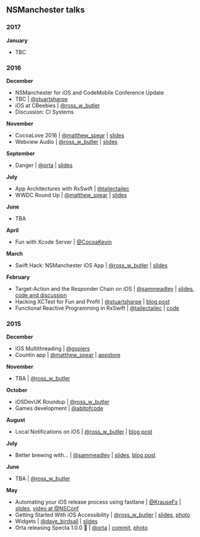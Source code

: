 ## NSManchester talks

### 2017

**January**
* TBC

### 2016

**December**
* NSManchester for iOS and CodeMobile Conference Update
* TBC | [@stuartsharpe](https://twitter.com/stuartsharpe)
* iOS at CBeebies | [@ross_w_butler](https://twitter.com/ross_w_butler)
* Discussion: CI Systems

**November**
* CocoaLove 2016 | [@matthew_spear](https://twitter.com/matthew_spear) | [slides](../../tree/master/2016/10/matthewspear_cocoalove2016.pdf)
* Webview Audio | [@ross_w_butler](https://twitter.com/ross_w_butler) | [slides](../../tree/master/2016/10/rossbutler_webviewaudio.pdf)

**September**
* Danger | [@orta](https://twitter.com/orta) | [slides](https://speakerdeck.com/orta/danger-in-15m)

**July**
* App Architectures with RxSwift | [@tailectailec](https://twitter.com/tailectailec)
* WWDC Round Up | [@matthew_spear](https://twitter.com/matthew_spear) | [slides](../../tree/master/2016/07/matthewspear_wwdc2016.pdf)

**June**
* TBA

**April**
* Fun with Xcode Server | [@CocoaKevin](https://twitter.com/CocoaKevin)

**March**
* Swift Hack: NSManchester iOS App | [@ross_w_butler](https://twitter.com/ross_w_butler) | [slides](../../tree/master/2016/03/rossbutler_swifthack.pdf)

**February**
* Target-Action and the Responder Chain on iOS | [@sammeadley](https://twitter.com/sammeadley) | [slides](https://speakerdeck.com/sammeadley/target-action-and-the-responder-chain-on-ios), [code and discussion](https://github.com/sammeadley/responder-chain)
* Hacking XCTest for Fun and Profit | [@stuartsharpe](https://twitter.com/stuartsharpe) | [blog post](http://initwithstyle.net/2015/11/tdd-in-swift-playgrounds/)
* Functional Reactive Programming in RxSwift | [@tailectailec](https://twitter.com/tailectailec) | [code](https://github.com/tailec/FRP-with-RxSwift)

### 2015

**December**
* iOS Multithreading | [@gspiers](https://twitter.com/gspiers)
* Countin app | [@matthew_spear](https://twitter.com/matthew_spear) | [appstore](https://itunes.apple.com/gb/app/countin-multipurpose-utility/id1021379496?mt=8&ls=1&ign-mpt=uo%3D4)

**November**

* TBA | [@ross_w_butler](https://twitter.com/ross_w_butler)

**October**

* iOSDevUK Roundup | [@ross_w_butler](https://twitter.com/ross_w_butler)
* Games development | [@abitofcode](https://twitter.com/abitofcode)

**August**

* Local Notifications on iOS | [@ross_w_butler](https://twitter.com/ross_w_butler) | [blog post](http://rwbutler.github.io/ios/local/notifications/2015/08/04/local-notifications-on-ios.html)

**July**

* Better brewing with... | [@sammeadley](https://twitter.com/sammeadley) | [slides](https://speakerdeck.com/sammeadley/better-brewing-with-dot-dot-dot), [blog post](https://craftbeercraftcode.com/2015/04/09/even-better-brewing-with-nonnull/)

**June**

* TBA | [@ross_w_butler](https://twitter.com/ross_w_butler)


**May**

* Automating your iOS release process using fastlane | [@KrauseFx](https://twitter.com/KrauseFx) | [slides](https://speakerdeck.com/krausefx/fastlane-continuous-delivery-for-ios-apps), [video at @NSConf](https://vimeo.com/124317399)
* Getting Started With iOS Accessibility | [@ross_w_butler](https://twitter.com/ross_w_butler) | [slides](https://www.dropbox.com/s/1xpyj2iwl5qsnnc/Getting%20Started%20With%20iOS%20Accessibility.pdf?dl=0), [photo](https://twitter.com/sammeadley/status/595315173021343744)
* Widgets | [@dave_birdsall](https://twitter.com/dave_birdsall) | [slides](https://www.dropbox.com/s/thknug5koklkes9/widgets.pdf?dl=0)
*  Orta releasing Specta 1.0.0 :tada: | [@orta](https://twitter.com/orta) | [commit](https://github.com/specta/specta/commit/c976726c3a2d724e6e0000ff9045556f2f351a64), [photo](https://twitter.com/KrauseFx/status/595302978799718403)
